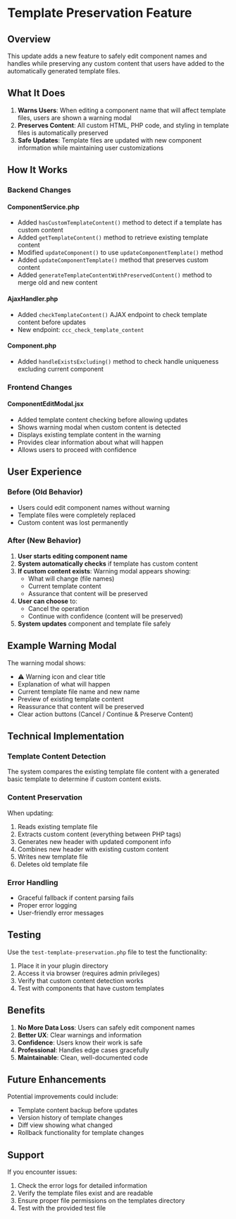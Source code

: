 # Template Preservation Feature

## Overview

This update adds a new feature to safely edit component names and handles while preserving any custom content that users have added to the automatically generated template files.

## What It Does

1. **Warns Users**: When editing a component name that will affect template files, users are shown a warning modal
2. **Preserves Content**: All custom HTML, PHP code, and styling in template files is automatically preserved
3. **Safe Updates**: Template files are updated with new component information while maintaining user customizations

## How It Works

### Backend Changes

#### ComponentService.php
- Added `hasCustomTemplateContent()` method to detect if a template has custom content
- Added `getTemplateContent()` method to retrieve existing template content
- Modified `updateComponent()` to use `updateComponentTemplate()` method
- Added `updateComponentTemplate()` method that preserves custom content
- Added `generateTemplateContentWithPreservedContent()` method to merge old and new content

#### AjaxHandler.php
- Added `checkTemplateContent()` AJAX endpoint to check template content before updates
- New endpoint: `ccc_check_template_content`

#### Component.php
- Added `handleExistsExcluding()` method to check handle uniqueness excluding current component

### Frontend Changes

#### ComponentEditModal.jsx
- Added template content checking before allowing updates
- Shows warning modal when custom content is detected
- Displays existing template content in the warning
- Provides clear information about what will happen
- Allows users to proceed with confidence

## User Experience

### Before (Old Behavior)
- Users could edit component names without warning
- Template files were completely replaced
- Custom content was lost permanently

### After (New Behavior)
1. **User starts editing component name**
2. **System automatically checks** if template has custom content
3. **If custom content exists**: Warning modal appears showing:
   - What will change (file names)
   - Current template content
   - Assurance that content will be preserved
4. **User can choose** to:
   - Cancel the operation
   - Continue with confidence (content will be preserved)
5. **System updates** component and template file safely

## Example Warning Modal

The warning modal shows:
- ⚠️ Warning icon and clear title
- Explanation of what will happen
- Current template file name and new name
- Preview of existing template content
- Reassurance that content will be preserved
- Clear action buttons (Cancel / Continue & Preserve Content)

## Technical Implementation

### Template Content Detection
The system compares the existing template file content with a generated basic template to determine if custom content exists.

### Content Preservation
When updating:
1. Reads existing template file
2. Extracts custom content (everything between PHP tags)
3. Generates new header with updated component info
4. Combines new header with existing custom content
5. Writes new template file
6. Deletes old template file

### Error Handling
- Graceful fallback if content parsing fails
- Proper error logging
- User-friendly error messages

## Testing

Use the `test-template-preservation.php` file to test the functionality:
1. Place it in your plugin directory
2. Access it via browser (requires admin privileges)
3. Verify that custom content detection works
4. Test with components that have custom templates

## Benefits

1. **No More Data Loss**: Users can safely edit component names
2. **Better UX**: Clear warnings and information
3. **Confidence**: Users know their work is safe
4. **Professional**: Handles edge cases gracefully
5. **Maintainable**: Clean, well-documented code

## Future Enhancements

Potential improvements could include:
- Template content backup before updates
- Version history of template changes
- Diff view showing what changed
- Rollback functionality for template changes

## Support

If you encounter issues:
1. Check the error logs for detailed information
2. Verify the template files exist and are readable
3. Ensure proper file permissions on the templates directory
4. Test with the provided test file

